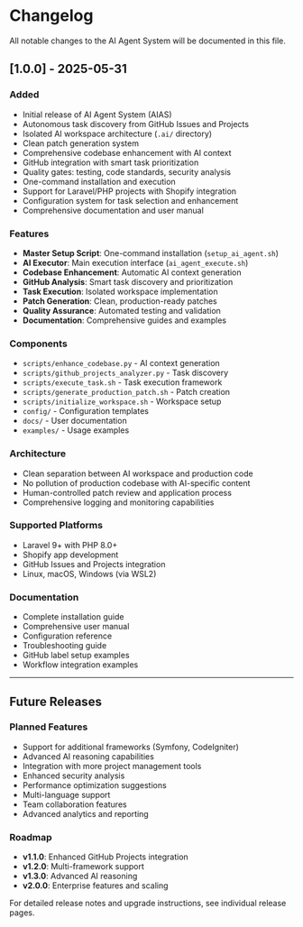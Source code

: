 # Changelog

All notable changes to the AI Agent System will be documented in this file.

## [1.0.0] - 2025-05-31

### Added
- Initial release of AI Agent System (AIAS)
- Autonomous task discovery from GitHub Issues and Projects
- Isolated AI workspace architecture (`.ai/` directory)
- Clean patch generation system
- Comprehensive codebase enhancement with AI context
- GitHub integration with smart task prioritization
- Quality gates: testing, code standards, security analysis
- One-command installation and execution
- Support for Laravel/PHP projects with Shopify integration
- Configuration system for task selection and enhancement
- Comprehensive documentation and user manual

### Features
- **Master Setup Script**: One-command installation (`setup_ai_agent.sh`)
- **AI Executor**: Main execution interface (`ai_agent_execute.sh`)
- **Codebase Enhancement**: Automatic AI context generation
- **GitHub Analysis**: Smart task discovery and prioritization
- **Task Execution**: Isolated workspace implementation
- **Patch Generation**: Clean, production-ready patches
- **Quality Assurance**: Automated testing and validation
- **Documentation**: Comprehensive guides and examples

### Components
- `scripts/enhance_codebase.py` - AI context generation
- `scripts/github_projects_analyzer.py` - Task discovery
- `scripts/execute_task.sh` - Task execution framework
- `scripts/generate_production_patch.sh` - Patch creation
- `scripts/initialize_workspace.sh` - Workspace setup
- `config/` - Configuration templates
- `docs/` - User documentation
- `examples/` - Usage examples

### Architecture
- Clean separation between AI workspace and production code
- No pollution of production codebase with AI-specific content
- Human-controlled patch review and application process
- Comprehensive logging and monitoring capabilities

### Supported Platforms
- Laravel 9+ with PHP 8.0+
- Shopify app development
- GitHub Issues and Projects integration
- Linux, macOS, Windows (via WSL2)

### Documentation
- Complete installation guide
- Comprehensive user manual
- Configuration reference
- Troubleshooting guide
- GitHub label setup examples
- Workflow integration examples

---

## Future Releases

### Planned Features
- Support for additional frameworks (Symfony, CodeIgniter)
- Advanced AI reasoning capabilities
- Integration with more project management tools
- Enhanced security analysis
- Performance optimization suggestions
- Multi-language support
- Team collaboration features
- Advanced analytics and reporting

### Roadmap
- **v1.1.0**: Enhanced GitHub Projects integration
- **v1.2.0**: Multi-framework support
- **v1.3.0**: Advanced AI reasoning
- **v2.0.0**: Enterprise features and scaling

For detailed release notes and upgrade instructions, see individual release pages.